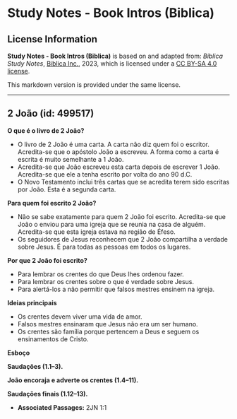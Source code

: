 # Study Notes - Book Intros (Biblica)

## License Information

**Study Notes - Book Intros (Biblica)** is based on and adapted from: _Biblica Study Notes_, [Biblica Inc.](https://www.biblica.com/), 2023, which is licensed under a [CC BY-SA 4.0 license](https://creativecommons.org/licenses/by-sa/4.0/legalcode.en).

This markdown version is provided under the same license.



--------------------------------

## 2 João (id: 499517)

**O que é o livro de 2 João?**

* O livro de 2 João é uma carta. A carta não diz quem foi o escritor. Acredita\-se que o apóstolo João a escreveu. A forma como a carta é escrita é muito semelhante a 1 João.
* Acredita\-se que João escreveu esta carta depois de escrever 1 João. Acredita\-se que ele a tenha escrito por volta do ano 90 d.C.
* O Novo Testamento inclui três cartas que se acredita terem sido escritas por João. Esta é a segunda carta.

**Para quem foi escrito 2 João?**

* Não se sabe exatamente para quem 2 João foi escrito. Acredita\-se que João o enviou para uma igreja que se reunia na casa de alguém. Acredita\-se que esta igreja estava na região de Éfeso.
* Os seguidores de Jesus reconhecem que 2 João compartilha a verdade sobre Jesus. É para todas as pessoas em todos os lugares.

**Por que 2 João foi escrito?**

* Para lembrar os crentes do que Deus lhes ordenou fazer.
* Para lembrar os crentes sobre o que é verdade sobre Jesus.
* Para alertá\-los a não permitir que falsos mestres ensinem na igreja.

**Ideias principais**

* Os crentes devem viver uma vida de amor.
* Falsos mestres ensinaram que Jesus não era um ser humano.
* Os crentes são família porque pertencem a Deus e seguem os ensinamentos de Cristo.

**Esboço**

**Saudações (1\.1–3\).**

**João encoraja e adverte os crentes (1\.4–11\).**

**Saudações finais (1\.12–13\).**

* **Associated Passages:** 2JN 1:1

